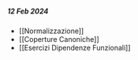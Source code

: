 ##### 12 Feb 2024
- [[Normalizzazione]]
- [[Coperture Canoniche]]
- [[Esercizi Dipendenze Funzionali]]
